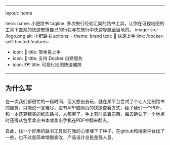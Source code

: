 

---
layout: home

hero:
  name: 小肥路书
  tagline: 多次旅行经验汇集的路书工具，让你在可视地图的工具下直观的快速安排自己的行程与在旅行中快速导航至目地的。
  image:
    src: /logo.png
    alt: 小肥路书
  actions:
    - theme: brand
      text: 🚀 快速上手
      link: /docker-self-hosted
features:
  - icon: 🫰
    title: 简单易上手
  - icon: 🚀
    title: 支持 Docker 自建服务
  - icon: 🗺️
    title: 可视化地图快速编排
---

## 为什么写



在一次我们都很忙的一段时间，但又想出去玩，就在某平台尝试了个让人定制路书的服务，只能说一言难尽，没有APP或网页的快捷查看方式，给了我们一个PDF，和一本还算精美的纸质路书，人都麻了，手上有时拿着东西，每去确认下一个地点时还得从包里拿出书本或拿出手机在PDF中翻来翻去。

自此，找一个好用的路书工具就在我的心里埋下了种子，在github和搜索平台找了一些，也不过是简单增删查改，产品设计总是差强人意。
